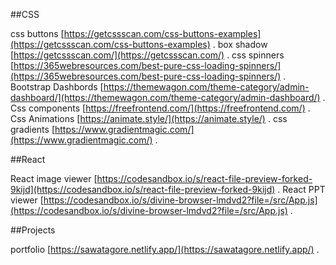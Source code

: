 ##CSS

css buttons         	   [https://getcssscan.com/css-buttons-examples](https://getcssscan.com/css-buttons-examples) .
box shadow	             [https://getcssscan.com/](https://getcssscan.com/) .
css spinners         	   [https://365webresources.com/best-pure-css-loading-spinners/](https://365webresources.com/best-pure-css-loading-spinners/) .
Bootstrap Dashbords      [https://themewagon.com/theme-category/admin-dashboard/](https://themewagon.com/theme-category/admin-dashboard/) .
Css components	         [https://freefrontend.com/](https://freefrontend.com/) .
Css Animations	         [https://animate.style/](https://animate.style/) .
css gradients	           [https://www.gradientmagic.com/](https://www.gradientmagic.com/) .

		
##React		

React image viewer   	  [https://codesandbox.io/s/react-file-preview-forked-9kijd](https://codesandbox.io/s/react-file-preview-forked-9kijd) .
React PPT viewer	      [https://codesandbox.io/s/divine-browser-lmdvd2?file=/src/App.js](https://codesandbox.io/s/divine-browser-lmdvd2?file=/src/App.js) .
		
		
##Projects	

portfolio	              [https://sawatagore.netlify.app/](https://sawatagore.netlify.app/) .
		
